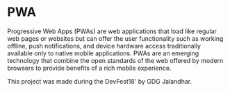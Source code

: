 # PWA
Progressive Web Apps (PWAs) are web applications that load like regular web pages or websites but can offer the user
functionality such as working offline, push notifications, and device hardware access traditionally available only to
native mobile applications.
PWAs are an emerging technology that combine the open standards of the web offered by modern browsers to provide benefits
of a rich mobile experience.

This project was made during the DevFest18' by GDG Jalandhar.
